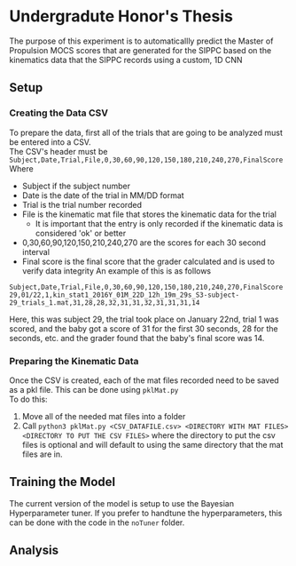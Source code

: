 # Undergradute Honor's Thesis
The purpose of this experiment is to automaticallly predict the Master of Propulsion MOCS scores that are generated for the SIPPC based on the kinematics data that the SIPPC records using a custom, 1D CNN

## Setup
### Creating the Data CSV
To prepare the data, first all of the trials that are going to be analyzed must be entered into a CSV. <br>
The CSV's header must be `Subject,Date,Trial,File,0,30,60,90,120,150,180,210,240,270,FinalScore` <br>
Where <br>
* Subject if the subject number
* Date is the date of the trial in MM/DD format
* Trial is the trial number recorded
* File is the kinematic mat file that stores the kinematic data for the trial
    * It is important that the entry is only recorded if the kinematic data is considered 'ok' or better
* 0,30,60,90,120,150,210,240,270 are the scores for each 30 second interval
* Final score is the final score that the grader calculated and is used to verify data integrity
An example of this is as follows
```
Subject,Date,Trial,File,0,30,60,90,120,150,180,210,240,270,FinalScore
29,01/22,1,kin_stat1_2016Y_01M_22D_12h_19m_29s_S3-subject-29_trials_1.mat,31,28,28,32,31,31,32,31,31,31,14
```
Here, this was subject 29, the trial took place on January 22nd, trial 1 was scored, and the baby got a score of 31 for the first 30 seconds, 28 for the seconds, etc. and the grader found that the baby's final score was 14.

### Preparing the Kinematic Data
Once the CSV is created, each of the mat files recorded need to be saved as a pkl file. This can be done using `pklMat.py` <br>
To do this:
1. Move all of the needed mat files into a folder
2. Call `python3 pklMat.py <CSV_DATAFILE.csv> <DIRECTORY WITH MAT FILES> <DIRECTORY TO PUT THE CSV FILES>` where the directory to put the csv files is optional and will default to using the same directory that the mat files are in.

## Training the Model
The current version of the model is setup to use the Bayesian Hyperparameter tuner. If you prefer to handtune the hyperparameters, this can be done with the code in the `noTuner` folder.


## Analysis
